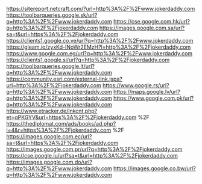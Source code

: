 https://sitereport.netcraft.com/?url=http%3A%2F%2Fwww.jokerdaddy.com 
https://toolbarqueries.google.sk/url?q=http%3A%2F%2Fwww.jokerdaddy.com 
https://cse.google.com.hk/url?q=http%3A%2F%2Fjokerdaddy.com 
https://images.google.com.sa/url?sa=t&url=https%3A%2F%2Fjokerdaddy.com 
https://clients1.google.co.ve/url?q=http%3A%2F%2Fwww.jokerdaddy.com 
https://gleam.io/zyxKd-INoWr2EMzH?l=http%3A%2F%2Fjokerdaddy.com 
https://www.google.com.eg/url?q=http%3A%2F%2Fwww.jokerdaddy.com 
https://clients1.google.si/url?q=http%3A%2F%2Fjokerdaddy.com 
https://toolbarqueries.google.lt/url?q=http%3A%2F%2Fwww.jokerdaddy.com 
https://community.esri.com/external-link.jspa?url=http%3A%2F%2Fjokerdaddy.com 
https://www.google.rs/url?q=http%3A%2F%2Fwww.jokerdaddy.com 
https://maps.google.lv/url?q=http%3A%2F%2Fwww.jokerdaddy.com 
https://www.google.com.pk/url?q=http%3A%2F%2Fwww.jokerdaddy.com 
https://www.etracker.de/lnkcnt.php?et=qPKGYV&url=https%3A%2F%2Fjokerdaddy.com %2F
https://thediplomat.com/ads/books/ad.php?i=4&r=https%3A%2F%2Fjokerdaddy.com %2F
https://images.google.com.ec/url?sa=t&url=https%3A%2F%2Fjokerdaddy.com 
https://images.google.com.pr/url?q=http%3A%2F%2Fjokerdaddy.com 
https://cse.google.lu/url?sa=t&url=http%3A%2F%2Fjokerdaddy.com 
https://images.google.com.do/url?q=http%3A%2F%2Fwww.jokerdaddy.com 
https://images.google.co.bw/url?q=http%3A%2F%2Fwww.jokerdaddy.com 
